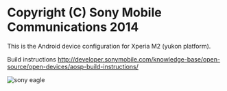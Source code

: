 Copyright (C) Sony Mobile Communications 2014
=============================================

This is the Android device configuration for Xperia M2 (yukon platform).

Build instructions
http://developer.sonymobile.com/knowledge-base/open-source/open-devices/aosp-build-instructions/

![sony eagle](https://www.google.com/search?q=sony+m2&source=android-browser&prmd=ivn&source=lnms&tbm=isch&sa=X&ved=2ahUKEwj24Lnso_3gAhX3D2MBHeBeD9sQ_AUoAXoECAwQAQ "sony eagle")

